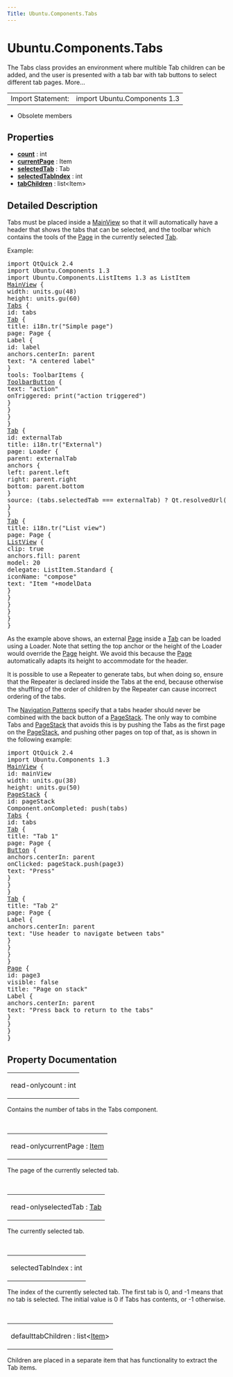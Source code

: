 ```yaml
---
Title: Ubuntu.Components.Tabs
---
```


# Ubuntu.Components.Tabs

<span class="subtitle"></span>
<!-- $$$Tabs-brief -->
<p>The Tabs class provides an environment where multible Tab children can be added, and the user is presented with a tab bar with tab buttons to select different tab pages. More...</p>
<!-- @@@Tabs -->
<table class="alignedsummary">
<tr><td class="memItemLeft rightAlign topAlign"> Import Statement:</td><td class="memItemRight bottomAlign"> import Ubuntu.Components 1.3</td></tr></table><ul>
<li>Obsolete members</li>
</ul>
<h2 id="properties">Properties</h2>
<ul>
<li class="fn"><b><b><a href="#count-prop">count</a></b></b> : int</li>
<li class="fn"><b><b><a href="#currentPage-prop">currentPage</a></b></b> : Item</li>
<li class="fn"><b><b><a href="#selectedTab-prop">selectedTab</a></b></b> : Tab</li>
<li class="fn"><b><b><a href="#selectedTabIndex-prop">selectedTabIndex</a></b></b> : int</li>
<li class="fn"><b><b><a href="#tabChildren-prop">tabChildren</a></b></b> : list&lt;Item&gt;</li>
</ul>
<!-- $$$Tabs-description -->
<h2 id="details">Detailed Description</h2>
</p>
<p>Tabs must be placed inside a <a href="Ubuntu.Components.MainView.md">MainView</a> so that it will automatically have a header that shows the tabs that can be selected, and the toolbar which contains the tools of the <a href="Ubuntu.Components.Page.md">Page</a> in the currently selected <a href="Ubuntu.Components.Tab.md">Tab</a>.</p>
<p>Example:</p>
<pre class="qml">import QtQuick 2.4
import Ubuntu.Components 1.3
import Ubuntu.Components.ListItems 1.3 as ListItem
<span class="type"><a href="Ubuntu.Components.MainView.md">MainView</a></span> {
<span class="name">width</span>: <span class="name">units</span>.<span class="name">gu</span>(<span class="number">48</span>)
<span class="name">height</span>: <span class="name">units</span>.<span class="name">gu</span>(<span class="number">60</span>)
<span class="type"><a href="#">Tabs</a></span> {
<span class="name">id</span>: <span class="name">tabs</span>
<span class="type"><a href="Ubuntu.Components.Tab.md">Tab</a></span> {
<span class="name">title</span>: <span class="name">i18n</span>.<span class="name">tr</span>(<span class="string">&quot;Simple page&quot;</span>)
<span class="name">page</span>: <span class="name">Page</span> {
<span class="type">Label</span> {
<span class="name">id</span>: <span class="name">label</span>
<span class="name">anchors</span>.centerIn: <span class="name">parent</span>
<span class="name">text</span>: <span class="string">&quot;A centered label&quot;</span>
}
<span class="name">tools</span>: <span class="name">ToolbarItems</span> {
<span class="type"><a href="Ubuntu.Components.ToolbarButton.md">ToolbarButton</a></span> {
<span class="name">text</span>: <span class="string">&quot;action&quot;</span>
<span class="name">onTriggered</span>: <span class="name">print</span>(<span class="string">&quot;action triggered&quot;</span>)
}
}
}
}
<span class="type"><a href="Ubuntu.Components.Tab.md">Tab</a></span> {
<span class="name">id</span>: <span class="name">externalTab</span>
<span class="name">title</span>: <span class="name">i18n</span>.<span class="name">tr</span>(<span class="string">&quot;External&quot;</span>)
<span class="name">page</span>: <span class="name">Loader</span> {
<span class="name">parent</span>: <span class="name">externalTab</span>
<span class="type">anchors</span> {
<span class="name">left</span>: <span class="name">parent</span>.<span class="name">left</span>
<span class="name">right</span>: <span class="name">parent</span>.<span class="name">right</span>
<span class="name">bottom</span>: <span class="name">parent</span>.<span class="name">bottom</span>
}
<span class="name">source</span>: (<span class="name">tabs</span>.<span class="name">selectedTab</span> <span class="operator">===</span> <span class="name">externalTab</span>) ? <span class="name">Qt</span>.<span class="name">resolvedUrl</span>(<span class="string">&quot;MyCustomPage.qml&quot;</span>) : <span class="string">&quot;&quot;</span>
}
}
<span class="type"><a href="Ubuntu.Components.Tab.md">Tab</a></span> {
<span class="name">title</span>: <span class="name">i18n</span>.<span class="name">tr</span>(<span class="string">&quot;List view&quot;</span>)
<span class="name">page</span>: <span class="name">Page</span> {
<span class="type"><a href="QtQuick.ListView.md">ListView</a></span> {
<span class="name">clip</span>: <span class="number">true</span>
<span class="name">anchors</span>.fill: <span class="name">parent</span>
<span class="name">model</span>: <span class="number">20</span>
<span class="name">delegate</span>: <span class="name">ListItem</span>.Standard {
<span class="name">iconName</span>: <span class="string">&quot;compose&quot;</span>
<span class="name">text</span>: <span class="string">&quot;Item &quot;</span><span class="operator">+</span><span class="name">modelData</span>
}
}
}
}
}
}</pre>
<p>As the example above shows, an external <a href="Ubuntu.Components.Page.md">Page</a> inside a <a href="Ubuntu.Components.Tab.md">Tab</a> can be loaded using a Loader. Note that setting the top anchor or the height of the Loader would override the <a href="Ubuntu.Components.Page.md">Page</a> height. We avoid this because the <a href="Ubuntu.Components.Page.md">Page</a> automatically adapts its height to accommodate for the header.</p>
<p>It is possible to use a Repeater to generate tabs, but when doing so, ensure that the Repeater is declared inside the Tabs at the end, because otherwise the shuffling of the order of children by the Repeater can cause incorrect ordering of the tabs.</p>
<p>The <a href="http://design.ubuntu.com/apps/global-patterns/navigation">Navigation Patterns</a> specify that a tabs header should never be combined with the back button of a <a href="Ubuntu.Components.PageStack.md">PageStack</a>. The only way to combine Tabs and <a href="Ubuntu.Components.PageStack.md">PageStack</a> that avoids this is by pushing the Tabs as the first page on the <a href="Ubuntu.Components.PageStack.md">PageStack</a>, and pushing other pages on top of that, as is shown in the following example:</p>
<pre class="qml">import QtQuick 2.4
import Ubuntu.Components 1.3
<span class="type"><a href="Ubuntu.Components.MainView.md">MainView</a></span> {
<span class="name">id</span>: <span class="name">mainView</span>
<span class="name">width</span>: <span class="name">units</span>.<span class="name">gu</span>(<span class="number">38</span>)
<span class="name">height</span>: <span class="name">units</span>.<span class="name">gu</span>(<span class="number">50</span>)
<span class="type"><a href="Ubuntu.Components.PageStack.md">PageStack</a></span> {
<span class="name">id</span>: <span class="name">pageStack</span>
<span class="name">Component</span>.onCompleted: <span class="name">push</span>(<span class="name">tabs</span>)
<span class="type"><a href="#">Tabs</a></span> {
<span class="name">id</span>: <span class="name">tabs</span>
<span class="type"><a href="Ubuntu.Components.Tab.md">Tab</a></span> {
<span class="name">title</span>: <span class="string">&quot;Tab 1&quot;</span>
<span class="name">page</span>: <span class="name">Page</span> {
<span class="type"><a href="Ubuntu.Components.Button.md">Button</a></span> {
<span class="name">anchors</span>.centerIn: <span class="name">parent</span>
<span class="name">onClicked</span>: <span class="name">pageStack</span>.<span class="name">push</span>(<span class="name">page3</span>)
<span class="name">text</span>: <span class="string">&quot;Press&quot;</span>
}
}
}
<span class="type"><a href="Ubuntu.Components.Tab.md">Tab</a></span> {
<span class="name">title</span>: <span class="string">&quot;Tab 2&quot;</span>
<span class="name">page</span>: <span class="name">Page</span> {
<span class="type">Label</span> {
<span class="name">anchors</span>.centerIn: <span class="name">parent</span>
<span class="name">text</span>: <span class="string">&quot;Use header to navigate between tabs&quot;</span>
}
}
}
}
<span class="type"><a href="Ubuntu.Components.Page.md">Page</a></span> {
<span class="name">id</span>: <span class="name">page3</span>
<span class="name">visible</span>: <span class="number">false</span>
<span class="name">title</span>: <span class="string">&quot;Page on stack&quot;</span>
<span class="type">Label</span> {
<span class="name">anchors</span>.centerIn: <span class="name">parent</span>
<span class="name">text</span>: <span class="string">&quot;Press back to return to the tabs&quot;</span>
}
}
}
}</pre>
<!-- @@@Tabs -->
<h2>Property Documentation</h2>
<!-- $$$count -->
<table class="qmlname"><tr valign="top" id="count-prop"><td class="tblQmlPropNode"><p><span class="qmlreadonly">read-only</span><span class="name">count</span> : <span class="type">int</span></p></td></tr></table><p>Contains the number of tabs in the Tabs component.</p>
<!-- @@@count -->
<br/>
<!-- $$$currentPage -->
<table class="qmlname"><tr valign="top" id="currentPage-prop"><td class="tblQmlPropNode"><p><span class="qmlreadonly">read-only</span><span class="name">currentPage</span> : <span class="type"><a href="QtQuick.Item.md">Item</a></span></p></td></tr></table><p>The page of the currently selected tab.</p>
<!-- @@@currentPage -->
<br/>
<!-- $$$selectedTab -->
<table class="qmlname"><tr valign="top" id="selectedTab-prop"><td class="tblQmlPropNode"><p><span class="qmlreadonly">read-only</span><span class="name">selectedTab</span> : <span class="type"><a href="Ubuntu.Components.Tab.md">Tab</a></span></p></td></tr></table><p>The currently selected tab.</p>
<!-- @@@selectedTab -->
<br/>
<!-- $$$selectedTabIndex -->
<table class="qmlname"><tr valign="top" id="selectedTabIndex-prop"><td class="tblQmlPropNode"><p><span class="name">selectedTabIndex</span> : <span class="type">int</span></p></td></tr></table><p>The index of the currently selected tab. The first tab is 0, and -1 means that no tab is selected. The initial value is 0 if Tabs has contents, or -1 otherwise.</p>
<!-- @@@selectedTabIndex -->
<br/>
<!-- $$$tabChildren -->
<table class="qmlname"><tr valign="top" id="tabChildren-prop"><td class="tblQmlPropNode"><p><span class="qmldefault">default</span><span class="name">tabChildren</span> : <span class="type">list</span>&lt;<span class="type"><a href="QtQuick.Item.md">Item</a></span>&gt;</p></td></tr></table><p>Children are placed in a separate item that has functionality to extract the Tab items.</p>
<!-- @@@tabChildren -->
<br/>
